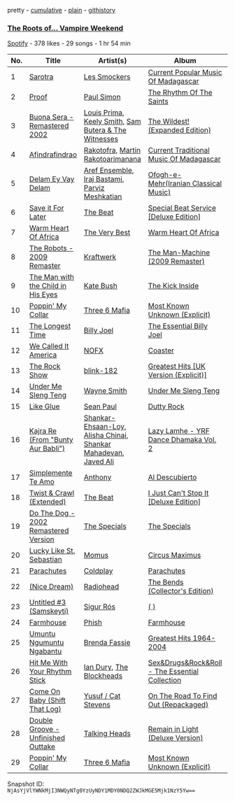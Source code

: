 pretty - [cumulative](/playlists/cumulative/52FOMIrumGaNXnwKfrlAVf.md) - [plain](/playlists/plain/52FOMIrumGaNXnwKfrlAVf) - [githistory](https://github.githistory.xyz/mackorone/spotify-playlist-archive/blob/main/playlists/plain/52FOMIrumGaNXnwKfrlAVf)

### [The Roots of..\. Vampire Weekend](https://open.spotify.com/playlist/52FOMIrumGaNXnwKfrlAVf)

> 

[Spotify](https://open.spotify.com/user/spotify) - 378 likes - 29 songs - 1 hr 54 min

| No. | Title | Artist(s) | Album | Length |
|---|---|---|---|---|
| 1 | [Sarotra](https://open.spotify.com/track/3UbRUV6PUcpXOyFxT2oEj8) | [Les Smockers](https://open.spotify.com/artist/777lix3zDD7MCvk4NtWMb2) | [Current Popular Music Of Madagascar](https://open.spotify.com/album/4oDprKxbVn0E4WrjDGzwFh) | 3:53 |
| 2 | [Proof](https://open.spotify.com/track/4z0j9VwgnoBKZER0dcii1Z) | [Paul Simon](https://open.spotify.com/artist/2CvCyf1gEVhI0mX6aFXmVI) | [The Rhythm Of The Saints](https://open.spotify.com/album/08tZq3FDsspdU6ycn8Jl2o) | 4:39 |
| 3 | [Buona Sera \- Remastered 2002](https://open.spotify.com/track/7LYfx4uOewuMJnkAN4xHlj) | [Louis Prima](https://open.spotify.com/artist/52lBOxCxbJg0ttXEW9CQpW), [Keely Smith](https://open.spotify.com/artist/0vQqxnQk1G32RtjSAFq3z1), [Sam Butera & The Witnesses](https://open.spotify.com/artist/70njzKgLbLbWkCPhKEu2oV) | [The Wildest! \(Expanded Edition\)](https://open.spotify.com/album/4icS85G6VGPbFlB9UGPxct) | 3:00 |
| 4 | [Afindrafindrao](https://open.spotify.com/track/61vScXdZheyLUv4EDqnpRn) | [Rakotofra](https://open.spotify.com/artist/2Zt8jOyRsveLTwPUf7cbQW), [Martin Rakotoarimanana](https://open.spotify.com/artist/0ZytiSXT1LJJb6LHrfCAat) | [Current Traditional Music Of Madagascar](https://open.spotify.com/album/6uh8sCXKLOMXLWv5TLMzpX) | 3:11 |
| 5 | [Delam Ey Vay Delam](https://open.spotify.com/track/0xlrrwGD6S6GiBhAemrqCp) | [Aref Ensemble](https://open.spotify.com/artist/00xB9nNDwOlPnfwWw3uqKa), [Iraj Bastami](https://open.spotify.com/artist/3f2boapgR4BFR5VaWqCeat), [Parviz Meshkatian](https://open.spotify.com/artist/47rRBKkfnGlmXw8AztRvYf) | [Ofogh\-e\-Mehr\(Iranian Classical Music\)](https://open.spotify.com/album/0ojETnwSl119ZkDhDhaQub) | 6:39 |
| 6 | [Save it For Later](https://open.spotify.com/track/0Y6c59aGO4SjWxsGbEUcXj) | [The Beat](https://open.spotify.com/artist/4R90PNicCsCsEoRm8XwiMS) | [Special Beat Service \[Deluxe Edition\]](https://open.spotify.com/album/1TOV6GdlrNrA6Tc6ulc4u0) | 3:33 |
| 7 | [Warm Heart Of Africa](https://open.spotify.com/track/3sGkxmxrYwXXEBDLIDhmpb) | [The Very Best](https://open.spotify.com/artist/7ngHgvOBZdRQb9ITJfLvdO) | [Warm Heart Of Africa](https://open.spotify.com/album/6DQo1w3d4F8MXLK1585Dc7) | 3:47 |
| 8 | [The Robots \- 2009 Remaster](https://open.spotify.com/track/5eqZWYQ5tbIehx00NeKXz7) | [Kraftwerk](https://open.spotify.com/artist/0dmPX6ovclgOy8WWJaFEUU) | [The Man\-Machine \(2009 Remaster\)](https://open.spotify.com/album/3eyz60xEK5dGEeZF1JJSi9) | 6:12 |
| 9 | [The Man with the Child in His Eyes](https://open.spotify.com/track/4xjVfArXNQRxAvsUpjmfMt) | [Kate Bush](https://open.spotify.com/artist/1aSxMhuvixZ8h9dK9jIDwL) | [The Kick Inside](https://open.spotify.com/album/5NKTuBLCYhN0OwqFiGdXd1) | 2:38 |
| 10 | [Poppin' My Collar](https://open.spotify.com/track/4uXmPyb5Lk6ETxnMTuvL1G) | [Three 6 Mafia](https://open.spotify.com/artist/26s8LSolLfCIY88ysQbIuT) | [Most Known Unknown \(Explicit\)](https://open.spotify.com/album/0kTLdP4XPeJGsbr2L8ikyF) | 2:56 |
| 11 | [The Longest Time](https://open.spotify.com/track/5EVI0LISbEcd9Ocn6Hbpr0) | [Billy Joel](https://open.spotify.com/artist/6zFYqv1mOsgBRQbae3JJ9e) | [The Essential Billy Joel](https://open.spotify.com/album/6Ko9HYZA5I5E08xlM89SjG) | 3:38 |
| 12 | [We Called It America](https://open.spotify.com/track/0ml3ksHwEnTuMB7O0HYZNt) | [NOFX](https://open.spotify.com/artist/4S2yOnmsWW97dT87yVoaSZ) | [Coaster](https://open.spotify.com/album/1blXCsgU60TIzpMInvXihb) | 2:07 |
| 13 | [The Rock Show](https://open.spotify.com/track/7ynczdHUKEK4YleSLsc95h) | [blink\-182](https://open.spotify.com/artist/6FBDaR13swtiWwGhX1WQsP) | [Greatest Hits \[UK Version \(Explicit\)\]](https://open.spotify.com/album/0wJhfJ8i7HLtVlK6uJkn8L) | 2:51 |
| 14 | [Under Me Sleng Teng](https://open.spotify.com/track/1YjBJlLZh4wwnfYZCr3jrE) | [Wayne Smith](https://open.spotify.com/artist/7kwcin6f7eYIvo6hG3GEn4) | [Under Me Sleng Teng](https://open.spotify.com/album/43bIT6PuC4DKlvC4iKTWHA) | 4:07 |
| 15 | [Like Glue](https://open.spotify.com/track/6pbCkvCENw0suVGr4Ckkae) | [Sean Paul](https://open.spotify.com/artist/3Isy6kedDrgPYoTS1dazA9) | [Dutty Rock](https://open.spotify.com/album/3nAwSh2fcp3M8voQKZS2as) | 3:52 |
| 16 | [Kajra Re \(From "Bunty Aur Babli"\)](https://open.spotify.com/track/2COHLoC2Y0Esav1SRzLsjk) | [Shankar\-Ehsaan\-Loy](https://open.spotify.com/artist/0L5GV6LN8SWWUWIdBbTLTZ), [Alisha Chinai](https://open.spotify.com/artist/4mBxoO0pAcMbAwuTcrcLMc), [Shankar Mahadevan](https://open.spotify.com/artist/1SJOL9HJ08YOn92lFcYf8a), [Javed Ali](https://open.spotify.com/artist/4W91bbPB2CTSsHwt7eqNl7) | [Lazy Lamhe \- YRF Dance Dhamaka Vol\. 2](https://open.spotify.com/album/0WMIXJPrZKQLJIkOCfvdby) | 8:02 |
| 17 | [Simplemente Te Amo](https://open.spotify.com/track/5kAyNBcffTUM2yknXgfoZM) | [Anthony](https://open.spotify.com/artist/3Kpr4lOx0idpHb9SqmWE02) | [Al Descubierto](https://open.spotify.com/album/7tlMa1HXhq3I3hFE10YwF1) | 4:59 |
| 18 | [Twist & Crawl \(Extended\)](https://open.spotify.com/track/7LYY7sHrsuKUpjvno1L01Z) | [The Beat](https://open.spotify.com/artist/4R90PNicCsCsEoRm8XwiMS) | [I Just Can't Stop It \[Deluxe Edition\]](https://open.spotify.com/album/4loqJOnMNURLM7LEpZ57cu) | 5:00 |
| 19 | [Do The Dog \- 2002 Remastered Version](https://open.spotify.com/track/3H5tvnb2i6xstAj1aaZdC8) | [The Specials](https://open.spotify.com/artist/6xnvNmSzmeOE1bLKnYXKW3) | [The Specials](https://open.spotify.com/album/3slMWt0RziAAsTyKO0v98W) | 2:11 |
| 20 | [Lucky Like St\. Sebastian](https://open.spotify.com/track/1rfDTk0hZBgSWVWoVyOSem) | [Momus](https://open.spotify.com/artist/0Uuw1MHNH56xL76bTOVJE8) | [Circus Maximus](https://open.spotify.com/album/2P5BLO2Tf1ym2gTEGeFdLQ) | 3:19 |
| 21 | [Parachutes](https://open.spotify.com/track/4qzoHxgp42ylb18ga1SWTL) | [Coldplay](https://open.spotify.com/artist/4gzpq5DPGxSnKTe4SA8HAU) | [Parachutes](https://open.spotify.com/album/6ZG5lRT77aJ3btmArcykra) | 0:46 |
| 22 | [\(Nice Dream\)](https://open.spotify.com/track/6xQwtUWQkQgHDmE0uWLAYQ) | [Radiohead](https://open.spotify.com/artist/4Z8W4fKeB5YxbusRsdQVPb) | [The Bends \(Collector's Edition\)](https://open.spotify.com/album/1P1LYaTMV1LnDiHA3LOows) | 3:53 |
| 23 | [Untitled \#3 \(Samskeyti\)](https://open.spotify.com/track/4o7YmNo3syL8mtvHNhwDuL) | [Sigur Rós](https://open.spotify.com/artist/6UUrUCIZtQeOf8tC0WuzRy) | [\( \)](https://open.spotify.com/album/4NepfEFPcknbMv3tCrXMvf) | 6:33 |
| 24 | [Farmhouse](https://open.spotify.com/track/5dVtj4IAnYSrI3jVfIFIaC) | [Phish](https://open.spotify.com/artist/5wbIWUzTPuTxTyG6ouQKqz) | [Farmhouse](https://open.spotify.com/album/63pJMk3S5vS5e8wrInkDhi) | 4:02 |
| 25 | [Umuntu Ngumuntu Ngabantu](https://open.spotify.com/track/670pMgmm3kzxxtbdJXlISb) | [Brenda Fassie](https://open.spotify.com/artist/07Pw9XQo0hIwtKRrBwo0Rl) | [Greatest Hits 1964\-2004](https://open.spotify.com/album/7nPJeqaecmuCa9fau1OHQ0) | 3:39 |
| 26 | [Hit Me With Your Rhythm Stick](https://open.spotify.com/track/4txFRJmpBJCRfDIAc30yTB) | [Ian Dury](https://open.spotify.com/artist/5PFSmueeFLrjYXqn3agenn), [The Blockheads](https://open.spotify.com/artist/52jfQPouCIphLVi3FqGa7x) | [Sex&Drugs&Rock&Roll \- The Essential Collection](https://open.spotify.com/album/6U3aTdltbQ5RaCYbLxogNM) | 3:43 |
| 27 | [Come On Baby \(Shift That Log\)](https://open.spotify.com/track/2mrgd4lPx2qz7kXk8mdhoJ) | [Yusuf / Cat Stevens](https://open.spotify.com/artist/08F3Y3SctIlsOEmKd6dnH8) | [On The Road To Find Out \(Repackaged\)](https://open.spotify.com/album/5Oj8B5EcqUZEvLeGtAjKDQ) | 3:51 |
| 28 | [Double Groove \- Unfinished Outtake](https://open.spotify.com/track/1efEgi9w1oFNcRkvlbBqhv) | [Talking Heads](https://open.spotify.com/artist/2x9SpqnPi8rlE9pjHBwmSC) | [Remain in Light \(Deluxe Version\)](https://open.spotify.com/album/5655J8rBfKRDdVIYn3WLvH) | 4:24 |
| 29 | [Poppin' My Collar](https://open.spotify.com/track/4uXmPyb5Lk6ETxnMTuvL1G) | [Three 6 Mafia](https://open.spotify.com/artist/26s8LSolLfCIY88ysQbIuT) | [Most Known Unknown \(Explicit\)](https://open.spotify.com/album/0kTLdP4XPeJGsbr2L8ikyF) | 2:56 |

Snapshot ID: `NjAsYjVlYWNkMjI3NWQyNTg0YzUyNDY1MDY0NDQ2ZWJkMGE5Mjk1NzY5Yw==`
